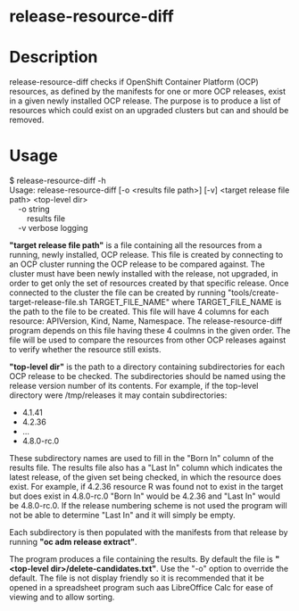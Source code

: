 # release-resource-diff

# Description
release-resource-diff checks if OpenShift Container Platform (OCP) resources, as defined by the manifests for one or more OCP releases, exist in a given newly installed OCP release. The purpose is to produce a list of resources which could exist on an upgraded clusters but can and should be removed.

# Usage

$ release-resource-diff -h  
Usage: release-resource-diff [-o \<results file path\>] [-v] \<target release file path\> \<top-level dir\>  
&nbsp;&nbsp;&nbsp;&nbsp;-o string  
&nbsp;&nbsp;&nbsp;&nbsp;&nbsp;&nbsp;&nbsp;&nbsp;results file  
&nbsp;&nbsp;&nbsp;&nbsp;-v	verbose logging  

**"target release file path"** is a file containing all the resources from a running, newly installed, OCP release. This file is created by connecting to an OCP cluster running the OCP release to be compared against. The cluster must have been newly installed with the release, not upgraded, in order to get only the set of resources created by that specific release. Once connected to the cluster the file can be created by running "tools/create-target-release-file.sh TARGET_FILE_NAME" where  TARGET_FILE_NAME is the path to the file to be created. This file will have 4 columns for each resource: APIVersion, Kind, Name, Namespace. The release-resource-diff program depends on this file having these 4 coulmns in the given order. The file will be used to compare the resources from other OCP releases against to verify whether the resource still exists.
  
**"top-level dir"** is the path to a directory containing subdirectories for each OCP release to be checked. The subdirectories should be named using the release version number of its contents. For example, if the top-level directory were /tmp/releases it may contain subdirectories:
  
- 4.1.41
- 4.2.36
- ...
- 4.8.0-rc.0
  
These subdirectory names are used to fill in the "Born In" column of the results file. The results file also has a "Last In" column which indicates the latest release, of the given set being checked, in which the resource does exist. For example, if 4.2.36 resource R was found not to exist in the target but does exist in 4.8.0-rc.0 "Born In" would be 4.2.36 and "Last In" would be 4.8.0-rc.0. If the release numbering scheme is not used the program will not be able to determine "Last In" and it will simply be empty.

Each subdirectory is then populated with the manifests from that release by running **"oc adm release extract"**.

The program produces a file containing the results. By default the file is **"\<top-level dir\>/delete-candidates.txt"**. Use the "-o" option to override the default. The file is not display friendly so it is recommended that it be opened in a spreadsheet program such aas LibreOffice Calc for ease of viewing and to allow sorting.

